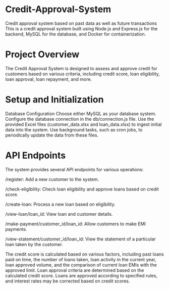 # Credit-Approval-System
Credit approval  system based on past data as well as future transactions
This is a credit approval system built using Node.js and Express.js for the backend, MySQL for the database, and Docker for containerization.

# Project Overview
The Credit Approval System is designed to assess and approve credit for customers based on various criteria, including credit score, loan eligibility, loan approval, loan repayment, and more.

# Setup and Initialization
 Database Configuration
 Choose either MySQL as your database system.
 Configure the database connection in the db/connection.js file.
 Use the provided Excel files (customer_data.xlsx and loan_data.xlsx) to ingest initial data into the system.
 Use background tasks, such as cron jobs, to periodically update the data from these files.

# API Endpoints
The system provides several API endpoints for various operations:

/register: Add a new customer to the system.

/check-eligibility: Check loan eligibility and approve loans based on credit score.

/create-loan: Process a new loan based on eligibility.

/view-loan/loan_id: View loan and customer details.

/make-payment/customer_id/loan_id: Allow customers to make EMI payments.

/view-statement/customer_id/loan_id: View the statement of a particular loan taken by the customer.


The credit score is calculated based on various factors, including past loans paid on time, the number of loans taken, loan activity in the current year, loan approved volume, and the comparison of current loan EMIs with the approved limit.
Loan approval criteria are determined based on the calculated credit score. Loans are approved according to specified rules, and interest rates may be corrected based on credit scores.

